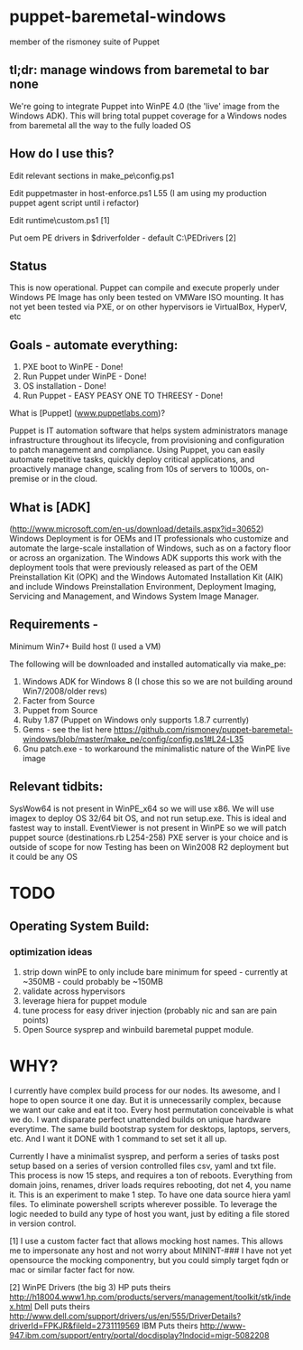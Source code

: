 puppet-baremetal-windows
========================

member of the rismoney suite of Puppet

## tl;dr: manage windows from baremetal to bar none

We're going to integrate Puppet into WinPE 4.0 (the 'live' image from the Windows ADK).  This will bring total
puppet coverage for a Windows nodes from baremetal all the way to the fully loaded OS


## How do I use this?
Edit relevant sections in make_pe\config.ps1

Edit puppetmaster in host-enforce.ps1 L55 (I am using my production puppet agent script until i refactor)

Edit runtime\custom.ps1 [1]

Put oem PE drivers in $driverfolder - default C:\PEDrivers [2]


## Status
This is now operational.  Puppet can compile and execute properly under Windows PE
Image has only been tested on VMWare ISO mounting.
It has not yet been tested via PXE, or on other hypervisors ie VirtualBox, HyperV, etc

## Goals - automate everything: 
1. PXE boot to WinPE - Done!
2. Run Puppet under WinPE - Done!
3. OS installation - Done!
4. Run Puppet - EASY PEASY ONE TO THREESY - Done!


What is [Puppet] (www.puppetlabs.com)? 

Puppet is IT automation software that helps system administrators manage infrastructure throughout its lifecycle, from provisioning and configuration to patch management and compliance. Using Puppet, you can easily automate repetitive tasks, quickly deploy critical applications, and proactively manage change, scaling from 10s of servers to 1000s, on-premise or in the cloud.

## What is [ADK] 
(http://www.microsoft.com/en-us/download/details.aspx?id=30652)
Windows Deployment is for OEMs and IT professionals who customize and automate the large-scale installation of Windows, such as on a factory floor or across an organization. The Windows ADK supports this work with the deployment tools that were previously released as part of the OEM Preinstallation Kit (OPK) and the Windows Automated Installation Kit (AIK) and include Windows Preinstallation Environment, Deployment Imaging, Servicing and Management, and Windows System Image Manager. 

## Requirements - 
Minimum Win7+ Build host (I used a VM)

The following will be downloaded and installed automatically via make_pe:
1. Windows ADK for Windows 8 (I chose this so we are not building around Win7/2008/older revs)
2. Facter from Source
3. Puppet from Source
4. Ruby 1.87 (Puppet on Windows only supports 1.8.7 currently)
5. Gems - see the list here https://github.com/rismoney/puppet-baremetal-windows/blob/master/make_pe/config/config.ps1#L24-L35
6. Gnu patch.exe - to workaround the minimalistic nature of the WinPE live image

## Relevant tidbits:
SysWow64 is not present in WinPE_x64 so we will use x86.  We will use imagex to deploy OS 32/64 bit OS, and not
run setup.exe.  This is ideal and fastest way to install.
EventViewer is not present in WinPE so we will patch puppet source (destinations.rb L254-258)
PXE server is your choice and is outside of scope for now
Testing has been on Win2008 R2 deployment but it could be any OS


# TODO 

## Operating System Build:

### optimization ideas
1. strip down winPE to only include bare minimum for speed - currently at ~350MB - could probably be ~150MB
2. validate across hypervisors
3. leverage hiera for puppet module
4. tune process for easy driver injection (probably nic and san are pain points)
5. Open Source sysprep and winbuild baremetal puppet module.


# WHY?
I currently have complex build process for our nodes.  Its awesome, and I hope to open source it one day.
But it is unnecessarily complex, because we want our cake and eat it too.  Every host permutation conceivable
is what we do.  I want disparate perfect unattended builds on unique hardware everytime.
The same build bootstrap system for desktops, laptops, servers, etc.  And I want it DONE with 1 command to set 
set it all up.  

Currently I have a minimalist sysprep, and perform a series of tasks post setup based on a series of 
version controlled files csv, yaml and txt file.  This process is now 15 steps, and requires a ton of reboots.
Everything from domain joins, renames, driver loads requires rebooting, dot net 4, you name it.
This is an experiment to make 1 step.  To have one data source hiera yaml files.  To eliminate powershell scripts
wherever possible.  To leverage the logic needed to build any type of host you want, just by editing a file
stored in version control.

[1] I use a custom facter fact that allows mocking host names.  This allows me to impersonate any host and not worry about MININT-###
I have not yet opensource the mocking componentry, but you could simply target fqdn or mac or similar facter fact for now.

[2] WinPE Drivers (the big 3)
HP puts theirs  http://h18004.www1.hp.com/products/servers/management/toolkit/stk/index.html
Dell puts theirs http://www.dell.com/support/drivers/us/en/555/DriverDetails?driverId=FPKJR&fileId=2731119569
IBM Puts theirs http://www-947.ibm.com/support/entry/portal/docdisplay?lndocid=migr-5082208
